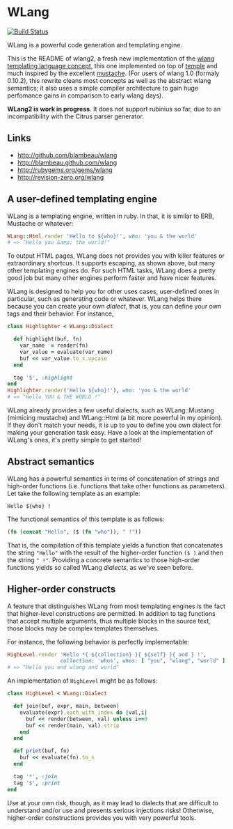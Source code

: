 # WLang

[![Build Status](https://secure.travis-ci.org/blambeau/wlang.png?branch=wlang2)](http://travis-ci.org/blambeau/wlang)

WLang is a powerful code generation and templating engine.

This is the README of wlang2, a fresh new implementation of the [wlang templating language concept](http://revision-zero.org/wlang), this one implemented on top of [temple](https://github.com/judofyr/temple) and much inspired by the excellent [mustache](http://mustache.github.com/). (For users of wlang 1.0 (formaly 0.10.2), this rewrite cleans most concepts as well as the abstract wlang semantics; it also uses a simple compiler architecture to gain huge perfomance gains in comparison to early wlang days).

**WLang2 is work in progress**. It does not support rubinius so far, due to an incompatibility with the Citrus parser generator.

## Links

* http://github.com/blambeau/wlang
* http://blambeau.github.com/wlang
* http://rubygems.org/gems/wlang
* http://revision-zero.org/wlang

## A user-defined templating engine

WLang is a templating engine, written in ruby. In that, it is similar to ERB, Mustache or whatever:

```ruby
WLang::Html.render 'Hello to ${who}!', who: 'you & the world'
# => "Hello you &amp; the world!"
```

To output HTML pages, WLang does not provides you with killer features or extraordinary shortcus. It supports escaping, as shown above, but many other templating engines do. For such HTML tasks, WLang does a pretty good job but many other engines perform faster and have nicer features.

WLang is designed to help you for other uses cases, user-defined ones in particular, such as generating code or whatever. WLang helps there because you can create your own _dialect_, that is, you can define your own tags and their behavior. For instance,

```ruby
class Highlighter < WLang::Dialect

  def highlight(buf, fn)
    var_name  = render(fn)
    var_value = evaluate(var_name)
    buf << var_value.to_s.upcase
  end

  tag '$', :highlight
end
Highlighter.render('Hello ${who}!'), who: 'you & the world'
# => "Hello YOU & THE WORLD !"
```

WLang already provides a few useful dialects, such as WLang::Mustang (mimicing mustache) and WLang::Html (a bit more powerful in my opinion). If they don't match your needs, it is up to you to define you own dialect for making your generation task easy. Have a look at the implementation of WLang's ones, it's pretty simple to get started!

## Abstract semantics

WLang has a powerful semantics in terms of concatenation of strings and high-order functions (i.e. functions that take other functions as parameters). Let take the following template as an example:

```
Hello ${who} !
```

The functional semantics of this template is as follows:

```clojure
(fn (concat "Hello", ($ (fn "who")), " !"))
```

That is, the compilation of this template yields a function that concatenates the
string `"Hello"` with the result of the higher-order function `($ )` and then the
string `" !"`. Providing a concrete semantics to those high-order functions yields
so called WLang _dialects_, as we've seen before.

## Higher-order constructs

A feature that distinguishes WLang from most templating engines is the fact that higher-level constructions are permitted. In addition to tag functions that accept multiple arguments, thus multiple blocks in the source text, those blocks may be complex templates themselves.

For instance, the following behavior is perfectly implementable:

```ruby
HighLevel.render 'Hello *{ ${collection} }{ ${self} }{ and } !',
                 collection: 'whos', whos: [ "you", "wlang", "world" ]
# => "Hello you and wlang and world"
```

An implementation of `HighLevel` might be as follows:

```ruby
class HighLevel < WLang::Dialect

  def join(buf, expr, main, between)
    evaluate(expr).each_with_index do |val,i|
      buf << render(between, val) unless i==0
      buf << render(main, val).strip
    end
  end

  def print(buf, fn)
    buf << evaluate(fn).to_s
  end

  tag '*', :join
  tag '$', :print
end
```

Use at your own risk, though, as it may lead to dialects that are difficult to understand and/or use and presents serious injections risks! Otherwise, higher-order constructions provides you with very powerful tools.